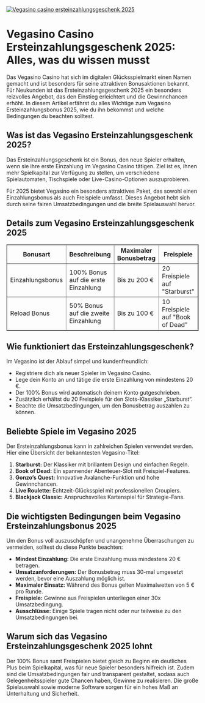 [![Vegasino casino ersteinzahlungsgeschenk 2025](https://123-caf.pages.dev/gitsignup.png)](https://vrmoo.ru/Bt82HjjY)

<h1>Vegasino Casino Ersteinzahlungsgeschenk 2025: Alles, was du wissen musst</h1>  <p>Das Vegasino Casino hat sich im digitalen Glücksspielmarkt einen Namen gemacht und ist besonders für seine attraktiven Bonusaktionen bekannt. Für Neukunden ist das Ersteinzahlungsgeschenk 2025 ein besonders reizvolles Angebot, das den Einstieg erleichtert und die Gewinnchancen erhöht. In diesem Artikel erfährst du alles Wichtige zum Vegasino Ersteinzahlungsbonus 2025, wie du ihn bekommst und welche Bedingungen du beachten solltest.</p>  <h2>Was ist das Vegasino Ersteinzahlungsgeschenk 2025?</h2>  <p>Das Ersteinzahlungsgeschenk ist ein Bonus, den neue Spieler erhalten, wenn sie ihre erste Einzahlung im Vegasino Casino tätigen. Ziel ist es, ihnen mehr Spielkapital zur Verfügung zu stellen, um verschiedene Spielautomaten, Tischspiele oder Live-Casino-Optionen auszuprobieren.</p>  <p>Für 2025 bietet Vegasino ein besonders attraktives Paket, das sowohl einen Einzahlungsbonus als auch Freispiele umfasst. Dieses Angebot hebt sich durch seine fairen Umsatzbedingungen und die breite Spielauswahl hervor.</p>  <h2>Details zum Vegasino Ersteinzahlungsgeschenk 2025</h2>  <table border="1" cellpadding="8" cellspacing="0" style="border-collapse: collapse; width: 100%;">   <thead>     <tr>       <th>Bonusart</th>       <th>Beschreibung</th>       <th>Maximaler Bonusbetrag</th>       <th>Freispiele</th>       <th>Umsatzbedingungen</th>     </tr>   </thead>   <tbody>     <tr>       <td>Einzahlungsbonus</td>       <td>100% Bonus auf die erste Einzahlung</td>       <td>Bis zu 200 €</td>       <td>20 Freispiele auf "Starburst"</td>       <td>30x Bonusbetrag</td>     </tr>     <tr>       <td>Reload Bonus</td>       <td>50% Bonus auf die zweite Einzahlung</td>       <td>Bis zu 100 €</td>       <td>10 Freispiele auf "Book of Dead"</td>       <td>25x Bonusbetrag</td>     </tr>   </tbody> </table>  <h2>Wie funktioniert das Ersteinzahlungsgeschenk?</h2>  <p>Im Vegasino ist der Ablauf simpel und kundenfreundlich:</p>  <ul>   <li>Registriere dich als neuer Spieler im Vegasino Casino.</li>   <li>Lege dein Konto an und tätige die erste Einzahlung von mindestens 20 €.</li>   <li>Der 100% Bonus wird automatisch deinem Konto gutgeschrieben.</li>   <li>Zusätzlich erhältst du 20 Freispiele für den Slots-Klassiker „Starburst“.</li>   <li>Beachte die Umsatzbedingungen, um den Bonusbetrag auszahlen zu können.</li> </ul>  <h2>Beliebte Spiele im Vegasino 2025</h2>  <p>Der Ersteinzahlungsbonus kann in zahlreichen Spielen verwendet werden. Hier eine Übersicht der bekanntesten Vegasino-Titel:</p>  <ol>   <li><strong>Starburst:</strong> Der Klassiker mit brillantem Design und einfachen Regeln.</li>   <li><strong>Book of Dead:</strong> Ein spannender Abenteuer-Slot mit Freispiel-Features.</li>   <li><strong>Gonzo’s Quest:</strong> Innovative Avalanche-Funktion und hohe Gewinnchancen.</li>   <li><strong>Live Roulette:</strong> Echtzeit-Glücksspiel mit professionellen Croupiers.</li>   <li><strong>Blackjack Classic:</strong> Anspruchsvolles Kartenspiel für Strategie-Fans.</li> </ol>  <h2>Die wichtigsten Bedingungen beim Vegasino Ersteinzahlungsbonus 2025</h2>  <p>Um den Bonus voll auszuschöpfen und unangenehme Überraschungen zu vermeiden, solltest du diese Punkte beachten:</p>  <ul>   <li><strong>Mindest Einzahlung:</strong> Die erste Einzahlung muss mindestens 20 € betragen.</li>   <li><strong>Umsatzanforderungen:</strong> Der Bonusbetrag muss 30-mal umgesetzt werden, bevor eine Auszahlung möglich ist.</li>   <li><strong>Maximaler Einsatz:</strong> Während des Bonus gelten Maximalwetten von 5 € pro Runde.</li>   <li><strong>Freispiele:</strong> Gewinne aus Freispielen unterliegen einer 30x Umsatzbedingung.</li>   <li><strong>Ausschlüsse:</strong> Einige Spiele tragen nicht oder nur teilweise zu den Umsatzbedingungen bei.</li> </ul>  <h2>Warum sich das Vegasino Ersteinzahlungsgeschenk 2025 lohnt</h2>  <p>Der 100% Bonus samt Freispielen bietet gleich zu Beginn ein deutliches Plus beim Spielkapital, was für neue Spieler besonders hilfreich ist. Zudem sind die Umsatzbedingungen fair und transparent gestaltet, sodass auch Gelegenheitsspieler gute Chancen haben, Gewinne zu realisieren. Die große Spielauswahl sowie moderne Software sorgen für ein hohes Maß an Unterhaltung und Sicherheit.</p>